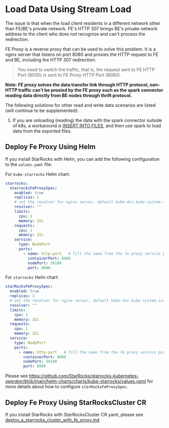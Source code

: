 # Load Data Using Stream Load

The issue is that when the load client residents in a different network other than FE/BE's private network. FE's HTTP
307 brings BE's private network address to the client who does not recognize and can't process the redirection.

FE Proxy is a reverse proxy that can be used to solve this problem. It is a nginx server that listens on port 8080 and
proxies the HTTP request to FE and BE, including the HTTP 307 redirection.
> You need to switch the traffic, that is, the request sent to FE HTTP Port (8030) is sent to FE Proxy HTTP Port (8080).

**Note: FE proxy solves the data transfer link through HTTP protocol, non-HTTP traffic can't be proxied by the FE proxy
such as the spark connector reading data directly from BE nodes through thrift protocol.**

The following solutions for other read and write data scenarios are listed (will continue to be supplemented):

1. If you are unloading (reading) the data with the spark connector outside of k8s, a workaround
   is [INSERT INTO FILES](https://docs.starrocks.io/docs/unloading/unload_using_insert_into_files/), and then use spark
   to load data from the exported files.

## Deploy Fe Proxy Using Helm

If you install StarRocks with Helm, you can add the following configuration to the `values.yaml` file:

For `kube-starrocks` Helm chart:

```yaml
starrocks:
  starrocksFeProxySpec:
    enabled: true
    replicas: 1
    # set the resolver for nginx server, default kube-dns.kube-system.svc.cluster.local
    resolver: ""
    limits:
      cpu: 1
      memory: 2Gi
    requests:
      cpu: 1
      memory: 2Gi
    service:
      type: NodePort
      ports:
        - name: http-port   # fill the name from the fe proxy service ports
          containerPort: 8080
          nodePort: 30180
          port: 8080
```

For `starrocks` Helm chart:

```yaml
starRocksFeProxySpec:
  enabled: true
  replicas: 1
  # set the resolver for nginx server, default kube-dns.kube-system.svc.cluster.local
  resolver: ""
  limits:
    cpu: 1
    memory: 2Gi
  requests:
    cpu: 1
    memory: 2Gi
  service:
    type: NodePort
    ports:
      - name: http-port   # fill the name from the fe proxy service ports
        containerPort: 8080
        nodePort: 30180
        port: 8080
```

Please
see https://github.com/StarRocks/starrocks-kubernetes-operator/blob/main/helm-charts/charts/kube-starrocks/values.yaml
for more details about how to configure `starRocksFeProxySpec`.

## Deploy Fe Proxy Using StarRocksCluster CR

If you install StarRocks with StarRocksCluster CR yaml, please see
[deploy_a_starrocks_cluster_with_fe_proxy.md](../examples/starrocks/deploy_a_starrocks_cluster_with_fe_proxy.yaml)
